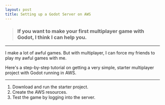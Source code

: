 ```yaml
---
layout: post
title: Setting up a Godot Server on AWS
---
```



> ### If you want to make your first multiplayer game with Godot, I think I can help you.

---

I make a lot of awful games. But with multiplayer, I can force my friends to play my awful games with me. 

Here's a step-by-step tutorial on getting a very simple, starter multiplayer project with Godot running in AWS.

---

1. Download and run the starter project.
2. Create the AWS resources.
3. Test the game by logging into the server.
